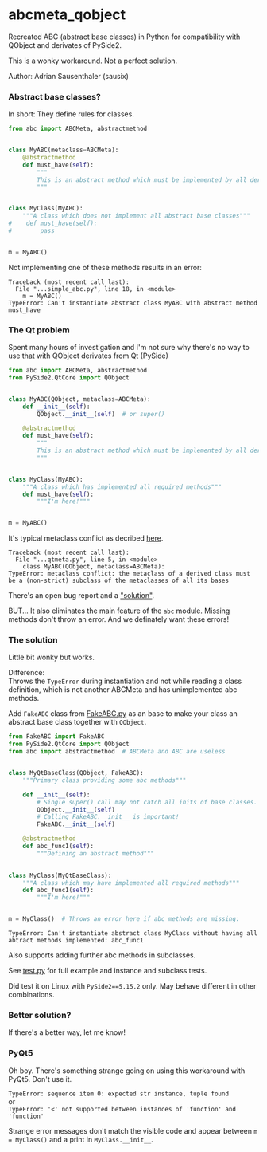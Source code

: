 # abcmeta_qobject

Recreated ABC (abstract base classes) in Python for compatibility with QObject and derivates of PySide2.

This is a wonky workaround. Not a perfect solution.

Author: Adrian Sausenthaler (sausix)


### Abstract base classes?

In short: They define rules for classes.

```python
from abc import ABCMeta, abstractmethod


class MyABC(metaclass=ABCMeta):
    @abstractmethod
    def must_have(self):
        """
        This is an abstract method which must be implemented by all deriving classes
        """


class MyClass(MyABC):
    """A class which does not implement all abstract base classes"""
#    def must_have(self):
#        pass


m = MyABC()
```


Not implementing one of these methods results in an error:
```
Traceback (most recent call last):
  File "...simple_abc.py", line 18, in <module>
    m = MyABC()
TypeError: Can't instantiate abstract class MyABC with abstract method must_have
```


### The Qt problem
Spent many hours of investigation and I'm not sure why there's no way to use that with QObject derivates from Qt (PySide) 

```python
from abc import ABCMeta, abstractmethod
from PySide2.QtCore import QObject


class MyABC(QObject, metaclass=ABCMeta):
    def __init__(self):
        QObject.__init__(self)  # or super()

    @abstractmethod
    def must_have(self):
        """
        This is an abstract method which must be implemented by all deriving classes
        """


class MyClass(MyABC):
    """A class which has implemented all required methods"""
    def must_have(self):
        """I'm here!"""


m = MyABC()
```

It's typical metaclass conflict as decribed [here](http://www.phyast.pitt.edu/~micheles/python/metatype.html).

```
Traceback (most recent call last):
  File "...qtmeta.py", line 5, in <module>
    class MyABC(QObject, metaclass=ABCMeta):
TypeError: metaclass conflict: the metaclass of a derived class must be a (non-strict) subclass of the metaclasses of all its bases
```

There's an open bug report and a ["solution"](https://bugreports.qt.io/browse/PYSIDE-1434).

BUT... It also eliminates the main feature of the `abc` module. Missing methods don't throw an error. And we definately want these errors!


### The solution

Little bit wonky but works.

Difference:  
Throws the `TypeError` during instantiation and not while reading a class definition, which is not another ABCMeta and has unimplemented abc methods.


Add `FakeABC` class from [FakeABC.py](FakeABC.py) as an base to make your class an abstract base class together with `QObject`.

```python
from FakeABC import FakeABC
from PySide2.QtCore import QObject
from abc import abstractmethod  # ABCMeta and ABC are useless


class MyQtBaseClass(QObject, FakeABC):
    """Primary class providing some abc methods"""

    def __init__(self):
        # Single super() call may not catch all inits of base classes.
        QObject.__init__(self)
        # Calling FakeABC.__init__ is important!
        FakeABC.__init__(self)

    @abstractmethod
    def abc_func1(self):
        """Defining an abstract method"""

        
class MyClass(MyQtBaseClass):
    """A class which may have implemented all required methods"""
    def abc_func1(self):
        """I'm here!"""


m = MyClass()  # Throws an error here if abc methods are missing:
```

```
TypeError: Can't instantiate abstract class MyClass without having all abtract methods implemented: abc_func1
```

Also supports adding further abc methods in subclasses.

See [test.py](test.py) for full example and instance and subclass tests.

Did test it on Linux with `PySide2==5.15.2` only. May behave different in other combinations.


### Better solution?

If there's a better way, let me know!


### PyQt5

Oh boy. There's something strange going on using this workaround with PyQt5. Don't use it.

`TypeError: sequence item 0: expected str instance, tuple found`  
or  
`TypeError: '<' not supported between instances of 'function' and 'function'`

Strange error messages don't match the visible code and appear between `m = MyClass()` and a print in `MyClass.__init__`.
